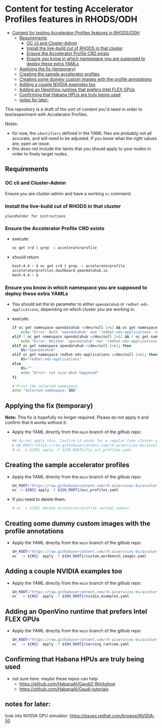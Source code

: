 # Content for testing Accelerator Profiles features in RHODS/ODH

- [Content for testing Accelerator Profiles features in RHODS/ODH](#content-for-testing-accelerator-profiles-features-in-rhodsodh)
  - [Requirements](#requirements)
    - [OC cli and Cluster-Admin](#oc-cli-and-cluster-admin)
    - [Install the live-build cut of RHODS in that cluster](#install-the-live-build-cut-of-rhods-in-that-cluster)
    - [Ensure the Accelerator Profile CRD exists](#ensure-the-accelerator-profile-crd-exists)
    - [Ensure you know in which namespace you are supposed to deploy these extra YAMLs](#ensure-you-know-in-which-namespace-you-are-supposed-to-deploy-these-extra-yamls)
  - [Applying the fix (temporary)](#applying-the-fix-temporary)
  - [Creating the sample accelerator profiles](#creating-the-sample-accelerator-profiles)
  - [Creating some dummy custom images with the profile annotations](#creating-some-dummy-custom-images-with-the-profile-annotations)
  - [Adding a couple NVIDIA examples too](#adding-a-couple-nvidia-examples-too)
  - [Adding an OpenVino runtime that prefers Intel FLEX GPUs](#adding-an-openvino-runtime-that-prefers-intel-flex-gpus)
  - [Confirming that Habana HPUs are truly being used](#confirming-that-habana-hpus-are-truly-being-used)
  - [notes for later:](#notes-for-later)


This repository is a draft of the sort of content you'd need in order to test/experiment with Accelerator Profiles.

Notes:
* for now, the `identifiers` defined in the YAML files are probably not all accurate, and will need to be adjusted. If you know what the right values are, open an issue.
* this does not include the taints that you should apply to your nodes in order to finely target nodes.

## Requirements

### OC cli and Cluster-Admin

Ensure you are cluster-admin and have a working `oc` command.

### Install the live-build cut of RHODS in that cluster

```
placeholder for instructions
```

### Ensure the Accelerator Profile CRD exists

* execute:

    ```bash
    oc get crd | grep -i acceleratorprofile
    ```

* should return

    ```bash
    bash-4.4 ~ $ oc get crd | grep -i acceleratorprofile
    acceleratorprofiles.dashboard.opendatahub.io                                       2023-08-25T18:44:23Z
    bash-4.4 ~ $
    ```

### Ensure you know in which namespace you are supposed to deploy these extra YAMLs

* You should set the `NS` parameter to either `opendatahub` or `redhat-ods-applications`, depending on which cluster you are working in.

* execute:

    ```bash
    if oc get namespace opendatahub >/dev/null 2>&1 && oc get namespace redhat-ods-applications >/dev/null 2>&1; then
        echo "Error: Both 'opendatahub' and 'redhat-ods-applications' namespaces exist."
    elif ! oc get namespace opendatahub >/dev/null 2>&1 && ! oc get namespace redhat-ods-applications >/dev/null 2>&1; then
        echo "Error: Neither 'opendatahub' nor 'redhat-ods-applications' namespaces exist."
    elif oc get namespace opendatahub >/dev/null 2>&1; then
        NS="opendatahub"
    elif oc get namespace redhat-ods-applications >/dev/null 2>&1; then
        NS="redhat-ods-applications"
    else
        NS=""
        echo "Error: not sure what happened"
    fi

    # Print the selected namespace
    echo "Selected namespace: $NS"
    ```

## Applying the fix (temporary)

**Note:** This fix is hopefully no longer required. Please do not apply it and confirm that it works without it.

* Apply the YAML directly from the `main` branch of the github repo:

    ```bash
    ## do not apply this. Confirm it works for a regular (non cluster-admin) user
    # GH_ROOT="https://raw.githubusercontent.com/rh-aiservices-bu/accelerator-profiles-testing/main/manifests"
    # oc -n ${NS} apply -f ${GH_ROOT}/fix_acc_profiles.yaml
    ```

## Creating the sample accelerator profiles

* Apply the YAML directly from the `main` branch of the github repo:

    ```bash
    GH_ROOT="https://raw.githubusercontent.com/rh-aiservices-bu/accelerator-profiles-testing/main/manifests"
    oc -n ${NS} apply -f ${GH_ROOT}/acc_profiles.yaml
    ```

* If you need to delete them:

    ```bash
    # oc -n ${NS} delete acceleratorprofile <actual_names>
    ```

## Creating some dummy custom images with the profile annotations

* Apply the YAML directly from the `main` branch of the github repo:

    ```bash
    GH_ROOT="https://raw.githubusercontent.com/rh-aiservices-bu/accelerator-profiles-testing/main/manifests"
    oc  -n ${NS}  apply -f ${GH_ROOT}/custom_workbench_images.yaml
    ```

## Adding a couple NVIDIA examples too

* Apply the YAML directly from the `main` branch of the github repo:

    ```bash
    GH_ROOT="https://raw.githubusercontent.com/rh-aiservices-bu/accelerator-profiles-testing/main/manifests"
    oc  -n ${NS}  apply -f ${GH_ROOT}/nvidia_examples.yaml
    ```

## Adding an OpenVino runtime that prefers Intel FLEX GPUs

* Apply the YAML directly from the `main` branch of the github repo:

    ```bash
    GH_ROOT="https://raw.githubusercontent.com/rh-aiservices-bu/accelerator-profiles-testing/main/manifests"
    oc  -n ${NS}  apply -f ${GH_ROOT}/serving_runtime.yaml
    ```

## Confirming that Habana HPUs are truly being used

* not sure here. maybe these repos can help
  * <https://github.com/HabanaAI/Gaudi2-Workshop>
  * <https://github.com/HabanaAI/Gaudi-tutorials>

## notes for later:

look into NVIDIA GPU simulator: <https://issues.redhat.com/browse/NVIDIA-50>